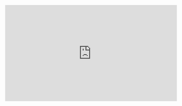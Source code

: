 <iframe width="560" height="315" src="https://www.youtube.com/embed/7DfgQGbPM2Q" frameborder="0" allow="autoplay; encrypted-media" allowfullscreen></iframe>
